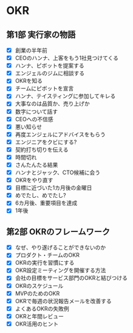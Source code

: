 # OKR
## 第1部 実行家の物語
 - [x] 創業の半年前
 - [x] CEOのハンナ、上客をもう1社見つけてくる
 - [x] ハンナ、ピボットを提案する
 - [x] エンジェルのジムに相談する
 - [x] OKRを知る
 - [x] チームにピボットを宣言
 - [x] ハンナ、テイスティングに参加してキレる
 - [x] 大事なのは品質か、売り上げか
 - [x] 数字について話す
 - [x] CEOへの不信感
 - [x] 悪い知らせ
 - [x] 再度エンジェルにアドバイスをもらう
 - [x] エンジニアをクビにする?
 - [x] 契約打ち切りを伝える
 - [x] 時間切れ
 - [x] さんたんたる結果
 - [x] ハンナとジャック、CTO候補に会う
 - [x] OKRをやり直す
 - [x] 目標に近づいた1カ月後の金曜日
 - [x] めでたし、めでたし?
 - [x] 6カ月後、重要項目を達成
 - [x] 1年後

## 第2部 OKRのフレームワーク
 - [x] なぜ、やり遂げることができないのか
 - [x] プロダクト・チームのOKR 
 - [x] OKRの実行を習慣にする
 - [x] OKR設定ミーティングを開催する方法
 - [x] 会社の目標をサービス部門のOKRと結びつける
 - [x] OKRのスケジュール
 - [x] MVPのためのOKR
 - [x] OKRで毎週の状況報告メールを改善する
 - [x] よくあるOKRの失敗例
 - [x] OKRと年間レビュー
 - [x] OKR活用のヒント
